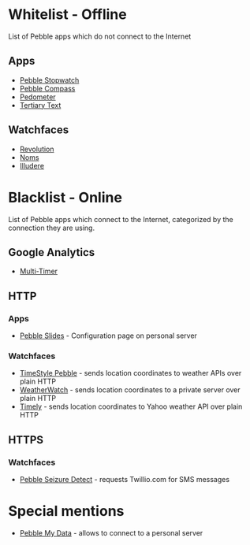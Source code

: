 # Whitelist - Offline

List of Pebble apps which do not connect to the Internet


## Apps
- [Pebble Stopwatch](https://github.com/Katharine/pebble-stopwatch)
- [Pebble Compass](https://github.com/pebble-hacks/pebble-compass)
- [Pedometer](https://github.com/jathusanT/pebble_pedometer)
- [Tertiary Text](https://github.com/vgmoose/tertiary_text)

## Watchfaces
- [Revolution](https://github.com/DouweM/PebbleRevolution)
- [Noms](https://github.com/fuzzie360/pebble-noms)
- [Illudere](https://github.com/dmnd/illudere)


# Blacklist - Online

List of Pebble apps which connect to the Internet, categorized by the connection they are using.

## Google Analytics

- [Multi-Timer](https://github.com/smallstoneapps/multi-timer)

## HTTP
### Apps
- [Pebble Slides](https://github.com/luisivan/pebble-slides) - Configuration page on personal server
### Watchfaces
- [TimeStyle Pebble](https://github.com/freakified/TimeStylePebble) - sends location coordinates to weather APIs over plain HTTP
- [WeatherWatch](https://github.com/Katharine/WeatherWatch) - sends location coordinates to a private server over plain HTTP
- [Timely](https://github.com/cynorg/PebbleTimely) - sends location coordinates to Yahoo weather API over plain HTTP

## HTTPS
### Watchfaces
- [Pebble Seizure Detect](https://github.com/PebbleSeizureDetect/PebbleSeizureDetect) - requests Twillio.com for SMS messages


# Special mentions
- [Pebble My Data](https://github.com/bahbka/pebble-my-data) - allows to connect to a personal server
